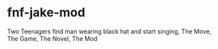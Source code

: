 # fnf-jake-mod
 Two Teenagers find man wearing black hat and start singing, The Move, The Game, The Novel, The Mod
